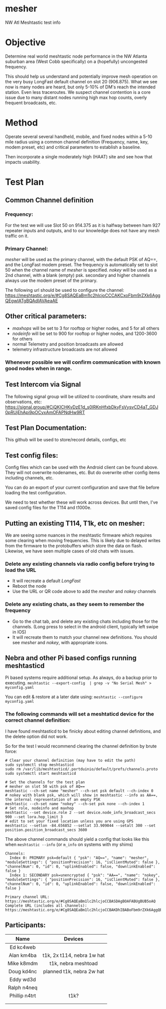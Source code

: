 # mesher
NW Atl Meshtastic test info
# Objective
Determine real world meshtastic node performance in the NW Atlanta suburban area (West Cobb specifically) on a (hopefully) uncongested frequency.

This should help us understand and potentially improve mesh operation on the very busy LongFast default channel on slot 20 (906.875). What we see now is many nodes are heard, but only 5-10% of DM's reach the intended station. Even less traceroutes. We suspect channel contention is a core issue due to many distant nodes running high max hop counts, overly frequent broadcasts, etc. 
# Method
Operate several several handheld, mobile, and fixed nodes within a 5-10 mile radius using a common channel definition (Frequency, name, key, modem preset, etc) and critical parameters to establish a baseline. 

Then incorporate a single moderately high (HAAT) site and see how that impacts usability. 
# Test Plan
## Common Channel definition
### Frequency:
For the test we will use Slot 50 on 914.375 as it is halfway between ham 927 repeater inputs and outputs, and to our knowledge does not have any mesh traffic on it. 
### Primary Channel:
*mesher* will be used as the primary channel, with the default PSK of AQ==, and the LongFast modem preset. The frequency is automatically set to slot 50 when the channel name of *mesher* is specified. 
*nokey* will be used as a 2nd channel, with a blank (empty) psk. secondary and higher channels always use the modem preset of the primary. 

The following url should be used to configure the channel:
<https://meshtastic.org/e/#Cg8SAQEaBm1lc2hlcjoCCCAKCxoFbm9rZXk6AggQEgwIATgBQAdIAVAeaAE>
## Other critical parameters:
- *maxhops* will be set to 3 for rooftop or higher nodes, and 5 for all others
- *nodeinfo* will be set to 900 for rooftop or higher nodes, and 1200-3600 for others
- normal Telemetry and position broadcasts are allowed
- telemetry infrastructure broadcasts are not allowed

### Whenever possible we will confirm communication with known good nodes when in range.

## Test Intercom via Signal
The following signal group will be utilized to coordinate, share results and observations, etc:
<https://signal.group/#CjQKICHKvDzE1d_s0lRKnHfxbDkyFsVysvCD4aT_GDJ0pRUjEhApi9pOCyxAmOFAPNdHw9RT>

## Test Plan Documentation:
This github will be used to store/record details, configs, etc

## Test config files:
Config files which can be used with the Android client can be found above. They will not overwrite nodenames, etc. But do overwrite other config items including channels, etc. 

You can do an export of your current configuration and save that file before loading the test configuration.

We need to test whether these will work across devices. But until then, I've saved config files for the T114 and t1000e. 

## Putting an existing T114, T1k, etc on mesher:
We are seeing some nuances in the meshtastic firmware which requires some clearing when moving frequencies. This is likely due to delayed writes from the firmware to the protobuffers which store the data on flash. Likewise, we have seen multiple cases of old chats with issues. 

### Delete any existing channels via radio config before trying to load the URL
- It will recreate a default *LongFast*
- Reboot the node
- Use the URL or QR code above to add the *mesher* and *nokey* channels

### Delete any existing chats, as they seem to remember the frequency
- Go to the chat tab, and delete any existing chats including those for the channels. (Long press to select in the android client, typically left swipe in IOS)
- It will recreate them to match your channel new definitions. You should see *mesher* and *nokey*, with appropriate icons.

## Nebra and other Pi based configs running meshtasticd
Pi based systems require additional setup. As always, do a backup prior to executing. 
`meshtastic --export-config  | grep -v "No Serial Mesh" > myconfig.yaml` 

You can edit & restore at a later date using:
`meshtastic --configure myconfig.yaml`

### The following commands will set a meshtaticd device for the correct channel definition:

I have found meshtasticd to be finicky about editing channel definitions, and the delete option did not work. 

So for the test I would recommend clearing the channel definition by brute force:
```
# Clear your channel definition (may have to edit the path)
sudo systemctl stop meshtasticd
sudo rm /var/lib/meshtasticd/.portduinio/default/prefs/channels.proto
sudo systemctl start meshtasticd
```

```
# Set the channels for the test plan
# mesher on slot 50 with psk of AQ==
meshtastic --ch-set name "mesher" --ch-set psk default --ch-index 0
# nokey with blank psk, which will show in meshtastic --info as AA==, the internal representation of an empty PSK
meshtastic --ch-set name "nokey" --ch-set psk none --ch-index 1
# Set role, nodeinfo and maxhop
meshtastic --set device.role 2 --set device.node_info_broadcast_secs 900 --set lora.hop_limit 3
# edit to set your fixed location unless you are using GPS
meshtastic --setlon -84.656852 --setlat 33.909044 --setalt 300 --set position.position_broadcast_secs 3600
```
The above channel commands should yield a config that looks like this when `meshtastic --info` (or `m_info` on systems with my shims)
```
Channels:
  Index 0: PRIMARY psk=default { "psk": "AQ==", "name": "mesher", "moduleSettings": { "positionPrecision": 16, "isClientMuted": false }, "channelNum": 0, "id": 0, "uplinkEnabled": false, "downlinkEnabled": false }
  Index 1: SECONDARY psk=unencrypted { "psk": "AA==", "name": "nokey", "moduleSettings": { "positionPrecision": 16, "isClientMuted": false }, "channelNum": 0, "id": 0, "uplinkEnabled": false, "downlinkEnabled": false }

Primary channel URL: https://meshtastic.org/e/#Cg8SAQEaBm1lc2hlcjoCCBASDAgBOAFABUgBUB5oAQ
Complete URL (includes all channels): https://meshtastic.org/e/#Cg8SAQEaBm1lc2hlcjoCCBAKDhIBABoFbm9rZXk6AggQEgwIATgBQAVIAVAeaAE
```

## Participants:


| Name | Devices |
| :------: | :------: |
| Ed kc4web | |
| Alan km4ba | t1k, 2x t114, nebra 1w hat |
| Mike k8mdm| t1k, nebra meshtoad |
| Doug kd4nc| planned t1k, nebra 2w hat |
| Eddy wd3d|  |
| Ralph n4neq |  |
| Phillip n4trt | t1k? |
|  |  |
|  |  |
